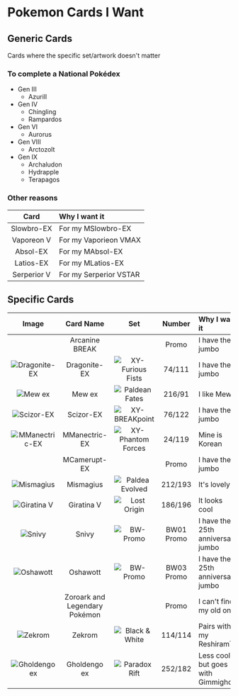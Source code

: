 # Pokemon Cards I Want

## Generic Cards
Cards where the specific set/artwork doesn't matter

### To complete a National Pokédex
- Gen III
    - Azurill
- Gen IV
    - Chingling
    - Rampardos
- Gen VI
    - Aurorus
- Gen VIII
    - Arctozolt
- Gen IX
    - Archaludon
    - Hydrapple
    - Terapagos

### Other reasons
Card|Why I want it
:-:|:--
Slowbro-EX|For my MSlowbro-EX
Vaporeon V|For my Vaporieon VMAX
Absol-EX|For my MAbsol-EX
Latios-EX|For my MLatios-EX
Serperior V|For my Serperior VSTAR


## Specific Cards

Image|Card Name|Set|Number|Why I want it
:-:|:-:|:-:|:-:|:--
&nbsp;|Arcanine BREAK||Promo|I have the jumbo
![Dragonite-EX](https://www.pokemon.com/static-assets/content-assets/cms2/img/cards/web/XY3/XY3_EN_74.png)|Dragonite-EX|![XY-Furious Fists](https://www.pokemon.com/static-assets/content-assets/cms/img/tcg/expansion-symbols/_40x40/xy3-expansion-symbol.png)|74/111|I have the jumbo
![Mew ex](https://www.pokemon.com/static-assets/content-assets/cms2/img/cards/web/SV4PT5/SV4PT5_EN_216.png)|Mew ex|![Paldean Fates](https://www.pokemon.com/static-assets/content-assets/cms/img/tcg/expansion-symbols/_40x40/sv4pt5-expansion-symbol.png)|216/91| I like Mew
![Scizor-EX](https://www.pokemon.com/static-assets/content-assets/cms2/img/cards/web/XY9/XY9_EN_76.png)|Scizor-EX|![XY-BREAKpoint](https://www.pokemon.com/static-assets/content-assets/cms/img/tcg/expansion-symbols/_40x40/xy9-expansion-symbol.png)|76/122|I have the jumbo
![MManectric-EX](https://www.pokemon.com/static-assets/content-assets/cms2/img/cards/web/XY4/XY4_EN_24.png)|MManectric-EX|![XY-Phantom Forces](https://www.pokemon.com/static-assets/content-assets/cms/img/tcg/expansion-symbols/_40x40/xy4-expansion-symbol.png)|24/119|Mine is Korean
&nbsp;|MCamerupt-EX||Promo|I have the jumbo
![Mismagius](https://www.pokemon.com/static-assets/content-assets/cms2/img/cards/web/SV02/SV02_EN_212.png)|Mismagius|![Paldea Evolved](https://www.pokemon.com/static-assets/content-assets/cms/img/tcg/expansion-symbols/_40x40/sv02-expansion-symbol.png)|212/193|It's lovely
![Giratina V](https://www.pokemon.com/static-assets/content-assets/cms2/img/cards/web/SWSH11/SWSH11_EN_186.png)|Giratina V|![Lost Origin](https://www.pokemon.com/static-assets/content-assets/cms/img/tcg/expansion-symbols/_40x40/swsh11-expansion-symbol.png)|186/196|It looks cool
![Snivy](https://www.pokemon.com/static-assets/content-assets/cms2/img/cards/web/BWP/BWP_EN_BW01.png)|Snivy|![BW-Promo](https://www.pokemon.com/static-assets/content-assets/cms/img/tcg/expansion-symbols/_40x40/black-star-promo.png)|BW01 Promo|I have the 25th anniversary jumbo
![Oshawott](https://www.pokemon.com/static-assets/content-assets/cms2/img/cards/web/BWP/BWP_EN_BW03.png)|Oshawott|![BW-Promo](https://www.pokemon.com/static-assets/content-assets/cms/img/tcg/expansion-symbols/_40x40/black-star-promo.png)|BW03 Promo|I have the 25th anniversary jumbo
&nbsp;|Zoroark and Legendary Pokémon||Promo|I can't find my old one
![Zekrom](https://www.pokemon.com/static-assets/content-assets/cms2/img/cards/web/BW1/BW1_EN_114.png)|Zekrom|![Black & White](https://www.pokemon.com/static-assets/content-assets/cms-en-uk/img/tcg/expansion-symbols/bw1-expansion-symbol.png)|114/114|Pairs with my Reshiram¹
![Gholdengo ex](https://www.pokemon.com/static-assets/content-assets/cms2/img/cards/web/SV04/SV04_EN_252.png)|Gholdengo ex|![Paradox Rift](https://www.pokemon.com/static-assets/content-assets/cms/img/tcg/expansion-symbols/_40x40/sv04-expansion-symbol.png)|252/182|Less cool but goes with Gimmighoul
